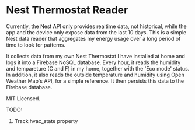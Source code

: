 # Nest Thermostat Reader

Currently, the Nest API only provides realtime data, not historical, while the app and the device only expose data from the last 10 days. This is a simple Nest data reader that aggregates my energy usage over a long period of time to look for patterns.

It collects data from my own Nest Thermostat I have installed at home and logs it into a Firebase NoSQL database. Every hour, it reads the humidity and tempareture (C and F) in my home, together with the 'Eco mode' status. In addition, it also reads the outside temperature and humidity using Open Weather Map's API, for a simple reference. It then persists this data to the Firebase database.

MIT Licensed.

TODO:
1) Track hvac_state property
